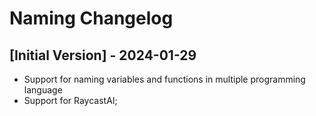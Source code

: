 # Naming Changelog

## [Initial Version] - 2024-01-29

- Support for naming variables and functions in multiple programming language
- Support for RaycastAI;
